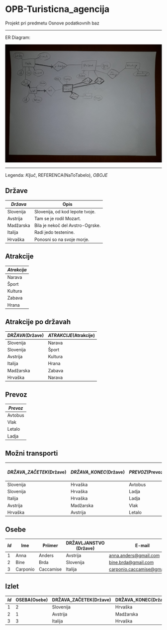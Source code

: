 # OPB-Turisticna_agencija
Projekt pri predmetu Osnove podatkovnih baz 

---
ER Diagram:

![ER Diagram](ERSkica.jpg)  


---
Legenda: *Ključ*, REFERENCA(NaToTabelo), *OBOJE*

## Države
|*Država*| Opis |
|----------|-----|
|Slovenija| Slovenija, od kod lepote tvoje.|
|Avstrija|  Tam se je rodil Mozart.|
|Madžarska| Bila je nekoč del Avstro-Ogrske.|
|Italija| Radi jedo testenine. |
|Hrvaška| Ponosni so na svoje morje.|

## Atrakcije
|*Atrakcija*|
|--|
|Narava|
|Šport|
|Kultura|
|Zabava|
|Hrana|

## Atrakcije po državah
| *DRŽAVA*(Države) | *ATRAKCIJE*(Atrakcije)|
|---|---|
|Slovenija|Narava|
|Slovenija|Šport|
|Avstrija|Kultura|
|Italija|Hrana|
|Madžarska|Zabava|
|Hrvaška|Narava|

## Prevoz
|*Prevoz*|
|---|
|Avtobus|
|Vlak|
|Letalo|
|Ladja|

## Možni transporti
|*DRŽAVA_ZAČETEK*(Države)|*DRŽAVA_KONEC*(Države)|*PREVOZ*(Prevoz)| Trajanje (v urah) | Cena (v evrih)|
|--|--|--|--|--|
|Slovenija|Hrvaška|Avtobus|2|12|
|Slovenija|Hrvaška|Ladja|3|35|
|Italija|Hrvaška|Ladja|3|40|
|Avstrija|Madžarska|Vlak|1|20|
|Hrvaška|Avstrija|Letalo|1|50|

## Osebe
|*Id*|Ime|Priimer|DRŽAVLJANSTVO (Države)|E-mail|Geslo|
|--|--|--|--|--|--|
|1|Anna|Anders|Avstrija|anna.anders@gmail.com|hCj!5h1A|
|2|Bine|Brda|Slovenija|bine.brda@gmail.com|EggsAndBacon81|
|3|Carponio|Caccamise|Italija|carponio.caccamise@gmail.com|Roma123|

## Izlet
|*Id*|OSEBA(Osebe)|DRŽAVA_ZAČETEK(Države)|DRŽAVA_KONEC(Države)|PREVOZ(Prevoz)|Datum|Ocena|
|--|--|--|--|--|--|--|
|1|2|Slovenija|Hrvaška|Ladja|1.8.2019|10|
|2|1|Avstrija|Madžarska|Vlak|12.9.2019|10|
|3|3|Italija|Hrvaška|Ladja|3.12.2019|10|







